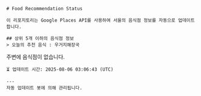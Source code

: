 
    # Food Recommendation Status

    이 리포지토리는 Google Places API를 사용하여 서울의 음식점 정보를 자동으로 업데이트합니다.

    ## 상위 5개 이하의 음식점 정보
    > 오늘의 추천 음식 : 우거지해장국

주변에 음식점이 없습니다.


    ⏳ 업데이트 시간: 2025-08-06 03:06:43 (UTC)

    ---
    자동 업데이트 봇에 의해 관리됩니다.
    
